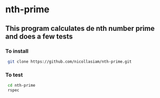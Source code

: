 # nth-prime
## This program calculates de nth number prime and does a few tests

### To install
```bash
 git clone https://github.com/nicollasiam/nth-prime.git
```

### To test
```bash
 cd nth-prime
 rspec
```
